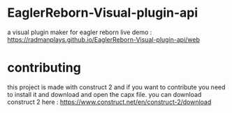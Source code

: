 # EaglerReborn-Visual-plugin-api
a visual plugin maker for eagler reborn
live demo : https://radmanplays.github.io/EaglerReborn-Visual-plugin-api/web

# contributing
this project is made with construct 2 and if you want to contribute you need to install it and download and open the capx file.
you can download construct 2 here :
https://www.construct.net/en/construct-2/download

